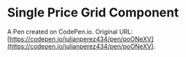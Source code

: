# Single Price Grid Component

A Pen created on CodePen.io. Original URL: [https://codepen.io/julianperez434/pen/poONeXV](https://codepen.io/julianperez434/pen/poONeXV).

